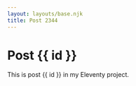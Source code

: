 ```yaml
---
layout: layouts/base.njk
title: Post 2344
---
```


# Post {{ id }}

This is post {{ id }} in my Eleventy project.
